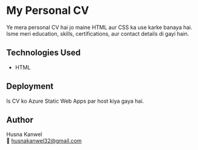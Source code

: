 # My Personal CV

Ye mera personal CV hai jo maine HTML aur CSS ka use karke banaya hai.  
Isme meri education, skills, certifications, aur contact details di gayi hain.

## Technologies Used
- HTML


## Deployment
Is CV ko Azure Static Web Apps par host kiya gaya hai.

## Author
Husna Kanwel  
📧 husnakanwel32@gmail.com
